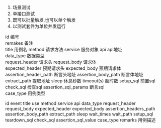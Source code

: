 1. 场景测试
2. 单接口测试
3. 既可以批量触发,也可以单个触发
4. 以测试套件为单位并发运行


id 编号	
remakes 备注	
title	用例名
method	请求方法
service	服务对象
api api地址	
data_type 数据类型	
request_header 请求头
request_body 请求体	
expected_header	预期请求头
expected_body	预期请求体
assertion_header_path	断言头地址
assertion_body_path	断言体地址
extract_path	提取地址
sleep	休息秒数
timeout(s)	超时数
setup_sql	前置sql
check_sql	检查sql
assertion_sql_params 断言sql	
case_type 用例类型


id	event	title	use	method	service	api	data_type	request_header	request_body	expected_header	expected_body	assertion_headers_path	assertion_body_path	extract_path	sleep	wait_times	wait_path	setup_sql	teardown_sql	check_sql	assertion_sql_value	case_type	remarks 用例描述
